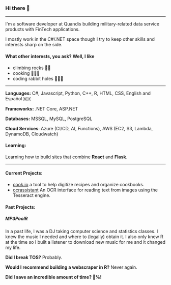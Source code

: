 ### Hi there 👋
---
I'm a software developer at Quandis building military-related data service products with FinTech applications. 

I mostly work in the C#/.NET space though I try to keep other skills and interests sharp on the side.

#### What other interests, you ask? Well, I like
- climbing rocks 🧗‍♂
- cooking 🧑🏼‍🍳
- coding rabbit holes 👨🏻‍💻

---
**Languages:** 
C#, Javascript, Python, C++, R, HTML, CSS, English and Español 🇲🇽

**Frameworks:** 
.NET Core, ASP.NET

**Databases:** 
MSSQL, MySQL, PostgreSQL

**Cloud Services**: 
Azure (CI/CD, AI, Functions), AWS (EC2, S3, Lambda, DynamoDB, Cloudwatch)

#### Learning:
Learning how to build sites that combine **React** and **Flask**.

---

#### Current Projects:
- [cook.io](cook.io) a tool to help digitize recipes and organize cookbooks.
- [ocrassistant](https://github.com/brianespinoza/ocrassistant) An OCR interface for reading text from images using the Tesseract engine.

#### Past Projects:
##### MP3PoolR 
In a past life, I was a DJ taking computer science and statistics classes. I knew the music I needed and where to (legally) obtain it. I also only knew R at the time so I built a listener to download new music for me and it changed my life. 

**Did I break TOS?** Probably. 

**Would I recommend building a webscraper in R?** Never again. 

**Did I save an incredible amount of time? 💯%!**

